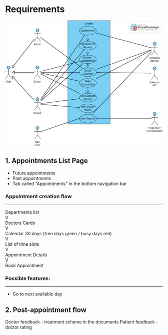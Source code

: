 # Requirements

![alt text](use_cases.png)

## 1. Appointments List Page
- Future appointments
- Past appointments
- Tab called "Appointments" in the bottom navigation bar

### Appointment creation flow
---
Departments list  
V  
Doctors Cards  
V  
Calendar 30 days (free days green / busy days red)  
V  
List of time slots  
V  
Appointment Details  
V  
Book Appointment  



### Possible features:
---
- Go to next available day

## 2. Post-appointment flow
Doctor feedback - treatment scheme in the documents
Patient feedback - doctor rating